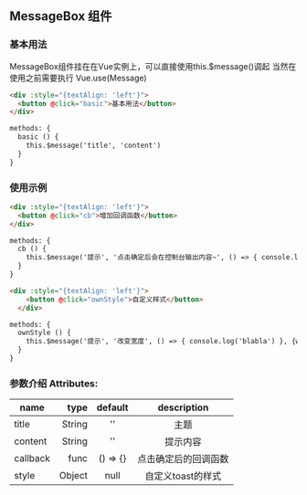 ## MessageBox 组件

### 基本用法

MessageBox组件挂在在Vue实例上，可以直接使用this.$message()调起
当然在使用之前需要执行 Vue.use(Message)

<template>
  <div :style="{textAlign: 'left'}">
    <button @click="basic">基本用法</button>
  </div>
</template>


```html
<div :style="{textAlign: 'left'}">
  <button @click="basic">基本用法</button>
</div>

methods: {
  basic () {
    this.$message('title', 'content')
  }
}
```

### 使用示例

<template>
  <div :style="{textAlign: 'left'}">
    <button @click="cb">增加回调函数</button>
  </div>
</template>


```html
<div :style="{textAlign: 'left'}">
  <button @click="cb">增加回调函数</button>
</div>

methods: {
  cb () {
    this.$message('提示', '点击确定后会在控制台输出内容~', () => { console.log('blabla') })
  }
}
```

<template>
  <div :style="{textAlign: 'left'}">
    <button @click="ownStyle">自定义样式</button>
  </div>
</template>

```html
<div :style="{textAlign: 'left'}">
    <button @click="ownStyle">自定义样式</button>
  </div>

methods: {
  ownStyle () {
    this.$message('提示', '改变宽度', () => { console.log('blabla') }, {width: '40%'})
  }
}
```

### 参数介绍 Attributes:
name            |           type     |  default   |    description
--------------- | -------------:     | :--------: | :--------------------------------------------------------:
title             |   String | ''     |    主题
content          |         String     |  ''        |   提示内容
callback          |         func     |  () => {}        |   点击确定后的回调函数
style | Object | null | 自定义toast的样式

<script>
import Message from 'packages/messageBox/index.js'
import Vue from 'vue'

Vue.use(Message)

export default {
  methods: {
    ownStyle () {
      this.$message('提示', '改变宽度', () => { console.log('blabla') }, {width: '40%'})
    },
    cb () {
      this.$message('提示', '点击确定后会在控制台输出内容~', () => { console.log('blabla') })
    },
    basic () {
      this.$message('title', 'content')
    }
  },
  mounted () {
    this.$message('提示', '欢迎使用MessageBox')
  }
}
</script>

